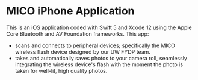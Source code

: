 # MICO iPhone Application

This is an iOS application coded with Swift 5 and Xcode 12 using the Apple Core Bluetooth and AV Foundation frameworks. This app:
- scans and connects to peripheral devices; specifically the MICO wireless flash device designed by our UW FYDP team. 
- takes and automatically saves photos to your camera roll, seamlessly integrating the wireless device's flash with the moment the photo is taken for well-lit, high quality photos. 
